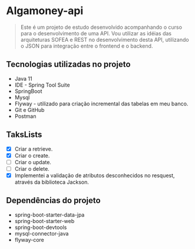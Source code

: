 # Algamoney-api

> Este é um projeto de estudo desenvolvido acompanhando o curso para o desenvolvimento de uma API.
> Vou utilizar as idéias das arquiteturas SOFEA e REST no desenvolvimento desta API, utilizando o JSON para integração entre o frontend e o backend.

## Tecnologias utilizadas no projeto
* Java 11
* IDE - Spring Tool Suite
* SpringBoot
* Mysql
* Flyway - utilizado para criação incremental das tabelas em meu banco.
* Git e GitHub
* Postman

## TaksLists
- [x] Criar a retrieve.
- [x] Criar o create.
- [ ] Criar o update.
- [ ] Criar o delete.
- [x] Implementei a validação de atributos desconhecidos no resquest, através da biblioteca Jackson.

## Dependências do projeto
* spring-boot-starter-data-jpa
* spring-boot-starter-web
* spring-boot-devtools
* mysql-connector-java
* flyway-core
